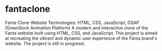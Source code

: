 # fantaclone
Fanta Clone Website Technologies: HTML, CSS, JavaScript, GSAP (GreenSock Animation Platform)  A modern and interactive clone of the Fanta website built using HTML, CSS, and JavaScript. This project is aimed at recreating the vibrant and dynamic user experience of the Fanta brand's website. The project is still in progress\\
